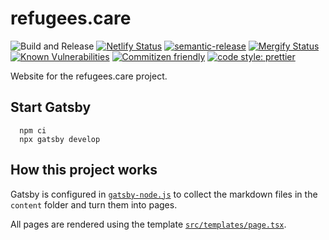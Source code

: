 # refugees.care

![Build and Release](https://github.com/distributeaid/refugees.care/workflows/Build%20and%20Release/badge.svg)
[![Netlify Status](https://api.netlify.com/api/v1/badges/d1f5dcf2-39b9-42f6-aa4b-79ba4e40f781/deploy-status)](https://app.netlify.com/sites/refugees-care/deploys)
[![semantic-release](https://img.shields.io/badge/%20%20%F0%9F%93%A6%F0%9F%9A%80-semantic--release-e10079.svg)](https://github.com/semantic-release/semantic-release)
[![Mergify Status](https://img.shields.io/endpoint.svg?url=https://dashboard.mergify.io/badges/distributeaid/refugees.care&style=flat)](https://mergify.io)
[![Known Vulnerabilities](https://snyk.io/test/github/distributeaid/refugees.care/badge.svg)](https://snyk.io/test/github/distributeaid/refugees.care)
[![Commitizen friendly](https://img.shields.io/badge/commitizen-friendly-brightgreen.svg)](http://commitizen.github.io/cz-cli/)
[![code style: prettier](https://img.shields.io/badge/code_style-prettier-ff69b4.svg?style=flat-square)](https://github.com/prettier/prettier)

Website for the refugees.care project.

## Start Gatsby

      npm ci
      npx gatsby develop

## How this project works

Gatsby is configured in [`gatsby-node.js`](./gatsby-node.js) to collect the
markdown files in the `content` folder and turn them into pages.

All pages are rendered using the template
[`src/templates/page.tsx`](./src/templates/pages.tsx).
